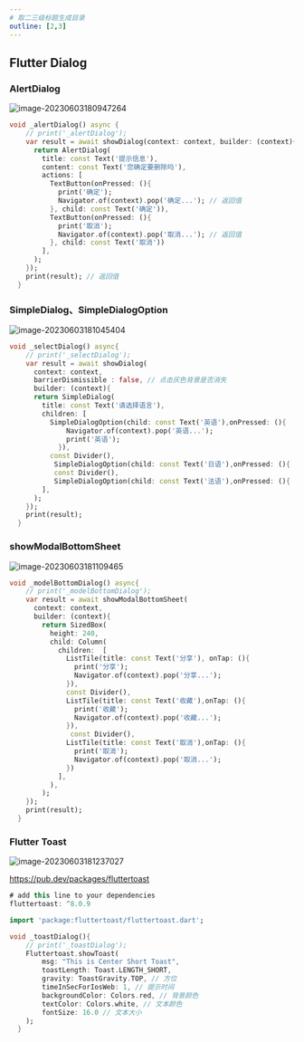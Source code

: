 ```yaml
---
# 取二三级标题生成目录
outline: [2,3]
---
```


## Flutter Dialog

### AlertDialog

![image-20230603180947264](../image/flutter-assets/image-20230603180947264.png)

```dart
void _alertDialog() async {
    // print('_alertDialog');
    var result = await showDialog(context: context, builder: (context){
      return AlertDialog(
        title: const Text('提示信息'),
        content: const Text('您确定要删除吗'),
        actions: [
          TextButton(onPressed: (){
            print('确定');
            Navigator.of(context).pop('确定...'); // 返回值
          }, child: const Text('确定')),
          TextButton(onPressed: (){
            print('取消');
            Navigator.of(context).pop('取消...'); // 返回值
          }, child: const Text('取消'))
        ],
      );
    });
    print(result); // 返回值
  }
```

### SimpleDialog、SimpleDialogOption

![image-20230603181045404](../image/flutter-assets/image-20230603181045404.png)

```dart
void _selectDialog() async{
    // print('_selectDialog');
    var result = await showDialog(
      context: context, 
      barrierDismissible : false, // 点击灰色背景是否消失
      builder: (context){
      return SimpleDialog(
        title: const Text('请选择语言'),
        children: [
          SimpleDialogOption(child: const Text('英语'),onPressed: (){ 
              Navigator.of(context).pop('英语...');
              print('英语');
            }),
          const Divider(),
           SimpleDialogOption(child: const Text('日语'),onPressed: (){ print('日语');}),
           const Divider(),
           SimpleDialogOption(child: const Text('法语'),onPressed: (){ print('法语');})
        ],
      );
    });
    print(result);
  }
```

### showModalBottomSheet

![image-20230603181109465](../image/flutter-assets/image-20230603181109465.png)

```dart
void _modelBottomDialog() async{
    // print('_modelBottomDialog');
    var result = await showModalBottomSheet(
      context: context, 
      builder: (context){
        return SizedBox(
          height: 240,
          child: Column(
            children:  [
              ListTile(title: const Text('分享'), onTap: (){
                print('分享');
                Navigator.of(context).pop('分享...');
              }),
              const Divider(),
              ListTile(title: const Text('收藏'),onTap: (){
                print('收藏');
                Navigator.of(context).pop('收藏...');
              }),
               const Divider(),
              ListTile(title: const Text('取消'),onTap: (){
                print('取消');
                Navigator.of(context).pop('取消...');
              })
            ],
          ),
        );
    });
    print(result);
  }
```

### Flutter Toast

![image-20230603181237027](../image/flutter-assets/image-20230603181237027.png)

https://pub.dev/packages/fluttertoast

```dart
# add this line to your dependencies
fluttertoast: ^8.0.9
```

```dart
import 'package:fluttertoast/fluttertoast.dart';
```

```dart
void _toastDialog(){
    // print('_toastDialog');
    Fluttertoast.showToast(
        msg: "This is Center Short Toast",
        toastLength: Toast.LENGTH_SHORT,
        gravity: ToastGravity.TOP, // 方位
        timeInSecForIosWeb: 1, // 提示时间
        backgroundColor: Colors.red, // 背景颜色
        textColor: Colors.white, // 文本颜色
        fontSize: 16.0 // 文本大小
    );
  }
```